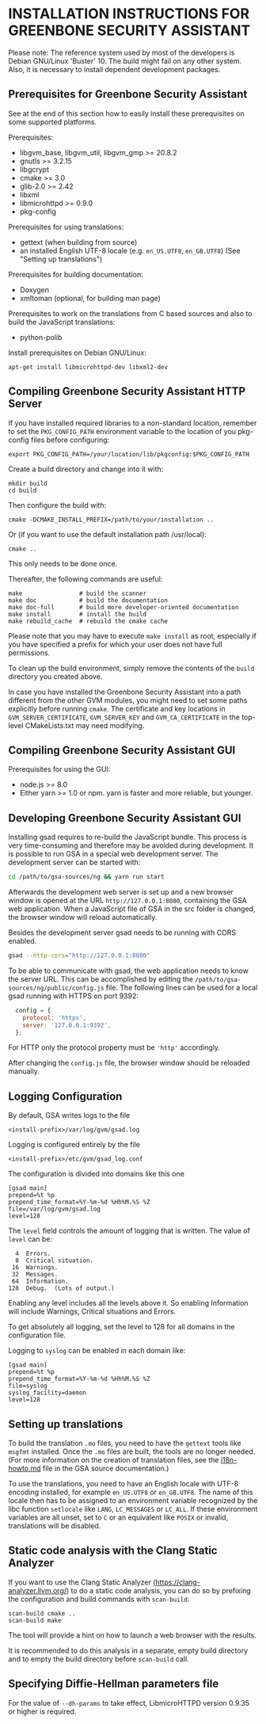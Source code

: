 INSTALLATION INSTRUCTIONS FOR GREENBONE SECURITY ASSISTANT
==========================================================

Please note: The reference system used by most of the developers is Debian
GNU/Linux 'Buster' 10. The build might fail on any other system. Also, it is
necessary to install dependent development packages.


Prerequisites for Greenbone Security Assistant
----------------------------------------------

See at the end of this section how to easily install these prerequisites on
some supported platforms.

Prerequisites:
* libgvm_base, libgvm_util, libgvm_gmp >= 20.8.2
* gnutls >= 3.2.15
* libgcrypt
* cmake >= 3.0
* glib-2.0 >= 2.42
* libxml
* libmicrohttpd >= 0.9.0
* pkg-config

Prerequisites for using translations:
* gettext
  (when building from source)
* an installed English UTF-8 locale (e.g. `en_US.UTF8`, `en_GB.UTF8`)
  (See "Setting up translations")

Prerequisites for building documentation:
* Doxygen
* xmltoman (optional, for building man page)

Prerequisites to work on the translations from C based sources and
also to build the JavaScript translations:
* python-polib

Install prerequisites on Debian GNU/Linux:

    apt-get install libmicrohttpd-dev libxml2-dev


## Compiling Greenbone Security Assistant HTTP Server

If you have installed required libraries to a non-standard location, remember to
set the `PKG_CONFIG_PATH` environment variable to the location of you pkg-config
files before configuring:

    export PKG_CONFIG_PATH=/your/location/lib/pkgconfig:$PKG_CONFIG_PATH

Create a build directory and change into it with:

    mkdir build
    cd build

Then configure the build with:

    cmake -DCMAKE_INSTALL_PREFIX=/path/to/your/installation ..

Or (if you want to use the default installation path /usr/local):

    cmake ..

This only needs to be done once.

Thereafter, the following commands are useful:

    make                # build the scanner
    make doc            # build the documentation
    make doc-full       # build more developer-oriented documentation
    make install        # install the build
    make rebuild_cache  # rebuild the cmake cache

Please note that you may have to execute `make install` as root, especially if
you have specified a prefix for which your user does not have full permissions.

To clean up the build environment, simply remove the contents of the `build`
directory you created above.

In case you have installed the Greenbone Security Assistant into a path
different from the other GVM modules, you might need to set some paths
explicitly before running `cmake`. The certificate and key locations in
`GVM_SERVER_CERTIFICATE`, `GVM_SERVER_KEY` and `GVM_CA_CERTIFICATE` in
the top-level CMakeLists.txt may need modifying.


Compiling Greenbone Security Assistant GUI
------------------------------------------

Prerequisites for using the GUI:
* node.js >= 8.0
* Either yarn >= 1.0 or npm. yarn is faster and more reliable, but younger.


Developing Greenbone Security Assistant GUI
-------------------------------------------

Installing gsad requires to re-build the JavaScript bundle. This process is
very time-consuming and therefore may be avoided during development. It is
possible to run GSA in a special web development server. The development
server can be started with:

```sh
cd /path/to/gsa-sources/ng && yarn run start
```

Afterwards the development web server is set up and a new browser window is
opened at the URL `http://127.0.0.1:8080`, containing the GSA web application.
When a JavaScript file of GSA in the src folder is changed, the browser window
will reload automatically.

Besides the development server gsad needs to be running with CORS enabled.

```sh
gsad --http-cors="http://127.0.0.1:8080"
```

To be able to communicate with gsad, the web application needs to know the server
URL. This can be accomplished by editing the
`/path/to/gsa-sources/ng/public/config.js` file.
The following lines can be used for a local gsad running with HTTPS on port
9392:

```javascript
  config = {
    protocol: 'https',
    server: '127.0.0.1:9392',
  };
```

For HTTP only the protocol property must be `'http'` accordingly.

After changing the `config.js` file, the browser window should be reloaded
manually.


Logging Configuration
---------------------

By default, GSA writes logs to the file

    <install-prefix>/var/log/gvm/gsad.log

Logging is configured entirely by the file

    <install-prefix>/etc/gvm/gsad_log.conf

The configuration is divided into domains like this one

    [gsad main]
    prepend=%t %p
    prepend_time_format=%Y-%m-%d %Hh%M.%S %Z
    file=/var/log/gvm/gsad.log
    level=128

The `level` field controls the amount of logging that is written.
The value of `level` can be:

      4  Errors.
      8  Critical situation.
     16  Warnings.
     32  Messages.
     64  Information.
    128  Debug.  (Lots of output.)

Enabling any level includes all the levels above it. So enabling Information
will include Warnings, Critical situations and Errors.

To get absolutely all logging, set the level to 128 for all domains in the
configuration file.

Logging to `syslog` can be enabled in each domain like:

    [gsad main]
    prepend=%t %p
    prepend_time_format=%Y-%m-%d %Hh%M.%S %Z
    file=syslog
    syslog_facility=daemon
    level=128


Setting up translations
-----------------------

To build the translation `.mo` files, you need to have the `gettext` tools like
`msgfmt` installed. Once the `.mo` files are built, the tools are no longer
needed.
(For more information on the creation of translation files, see the
[i18n-howto.md](gsa/po/i18n-howto.md) file in the GSA source documentation.)

To use the translations, you need to have an English locale with UTF-8 encoding
installed, for example `en_US.UTF8` or `en_GB.UTF8`.  The name of this locale
then has to be assigned to an environment variable recognized by the libc
function `setlocale` like `LANG`, `LC_MESSAGES` or `LC_ALL`.  If these
environment variables are all unset, set to `C` or an equivalent like `POSIX`
or invalid, translations will be disabled.


Static code analysis with the Clang Static Analyzer
---------------------------------------------------

If you want to use the Clang Static Analyzer (https://clang-analyzer.llvm.org/)
to do a static code analysis, you can do so by prefixing the configuration and
build commands with `scan-build`:

    scan-build cmake ..
    scan-build make

The tool will provide a hint on how to launch a web browser with the results.

It is recommended to do this analysis in a separate, empty build directory and
to empty the build directory before `scan-build` call.


Specifying Diffie-Hellman parameters file
---------------------------------------------------

For the value of `--dh-params` to take effect, LibmicroHTTPD version 0.9.35 or
higher is required.
